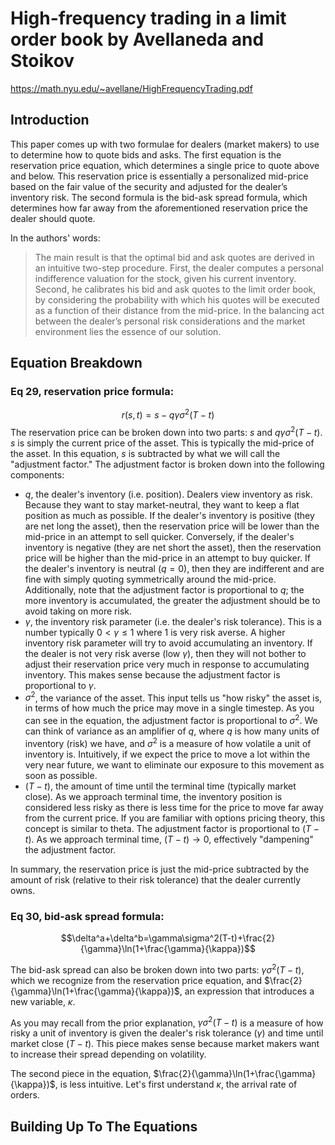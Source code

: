 # High-frequency trading in a limit order book by Avellaneda and Stoikov
https://math.nyu.edu/~avellane/HighFrequencyTrading.pdf

## Introduction
This paper comes up with two formulae for dealers (market makers) to use to determine how to quote bids and asks. The first equation is the reservation price equation, which determines a single price to quote above and below. This reservation price is essentially a personalized mid-price based on the fair value of the security and adjusted for the dealer’s inventory risk. The second formula is the bid-ask spread formula, which determines how far away from the aforementioned reservation price the dealer should quote.

In the authors' words:
> The main result is that the optimal bid and ask quotes are
derived in an intuitive two-step procedure. First, the dealer computes a personal indifference valuation for the stock, given his current inventory. Second, he calibrates his bid and ask quotes to the limit order book, by considering the probability with which his quotes will be executed as a function of their distance from the mid-price. In the balancing act between the dealer’s personal risk considerations and the market environment lies the essence of our solution.

## Equation Breakdown
### Eq 29, reservation price formula:
$$r(s,t)=s-q\gamma\sigma^2(T-t)$$
The reservation price can be broken down into two parts: $s$ and $q\gamma\sigma^2(T-t)$. $s$ is simply the current price of the asset. This is typically the mid-price of the asset. In this equation, $s$ is subtracted by what we will call the "adjustment factor." The adjustment factor is broken down into the following components:
- $q$, the dealer's inventory (i.e. position). Dealers view inventory as risk. Because they want to stay market-neutral, they want to keep a flat position as much as possible. If the dealer's inventory is positive (they are net long the asset), then the reservation price will be lower than the mid-price in an attempt to sell quicker. Conversely, if the dealer's inventory is negative (they are net short the asset), then the reservation price will be higher than the mid-price in an attempt to buy quicker. If the dealer's inventory is neutral ($q=0$), then they are indifferent and are fine with simply quoting symmetrically around the mid-price. Additionally, note that the adjustment factor is proportional to $q$; the more inventory is accumulated, the greater the adjustment should be to avoid taking on more risk.
- $\gamma$, the inventory risk parameter (i.e. the dealer's risk tolerance). This is a number typically $0\lt\gamma\le1$ where 1 is very risk averse. A higher inventory risk parameter will try to avoid accumulating an inventory. If the dealer is not very risk averse (low $\gamma$), then they will not bother to adjust their reservation price very much in response to accumulating inventory. This makes sense because the adjustment factor is proportional to $\gamma$.
- $\sigma^2$, the variance of the asset. This input tells us "how risky" the asset is, in terms of how much the price may move in a single timestep. As you can see in the equation, the adjustment factor is proportional to $\sigma^2$. We can think of variance as an amplifier of $q$, where $q$ is how many units of inventory (risk) we have, and $\sigma^2$ is a measure of how volatile a unit of inventory is. Intuitively, if we expect the price to move a lot within the very near future, we want to eliminate our exposure to this movement as soon as possible.
- $(T-t)$, the amount of time until the terminal time (typically market close). As we approach terminal time, the inventory position is considered less risky as there is less time for the price to move far away from the current price. If you are familiar with options pricing theory, this concept is similar to theta. The adjustment factor is proportional to $(T-t)$. As we approach terminal time, $(T-t)\to 0$, effectively "dampening" the adjustment factor.

In summary, the reservation price is just the mid-price subtracted by the amount of risk (relative to their risk tolerance) that the dealer currently owns.

### Eq 30, bid-ask spread formula:
$$\delta^a+\delta^b=\gamma\sigma^2(T-t)+\frac{2}{\gamma}\ln(1+\frac{\gamma}{\kappa})$$

The bid-ask spread can also be broken down into two parts: $\gamma\sigma^2(T-t)$, which we recognize from the reservation price equation, and $\frac{2}{\gamma}\ln(1+\frac{\gamma}{\kappa})$, an expression that introduces a new variable, $\kappa$.

As you may recall from the prior explanation, $\gamma\sigma^2(T-t)$ is a measure of how risky a unit of inventory is given the dealer's risk tolerance ($\gamma$) and time until market close ($T-t$). This piece makes sense because market makers want to increase their spread depending on volatility.

The second piece in the equation, $\frac{2}{\gamma}\ln(1+\frac{\gamma}{\kappa})$, is less intuitive. Let's first understand $\kappa$, the arrival rate of orders.

## Building Up To The Equations
